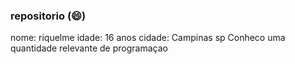 ### repositorio (😄)
nome: riquelme 
idade: 16 anos
cidade: Campinas sp
Conheco uma quantidade relevante de programaçao
